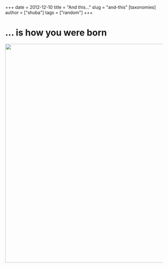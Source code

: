 +++
date = 2012-12-10
title = "And this..."
slug = "and-this"
[taxonomies]
author = ["shuba"]
tags = ["random"]
+++

# ... is how you were born

<img src="../images/rabbid_birth.jpg" width=700> 
